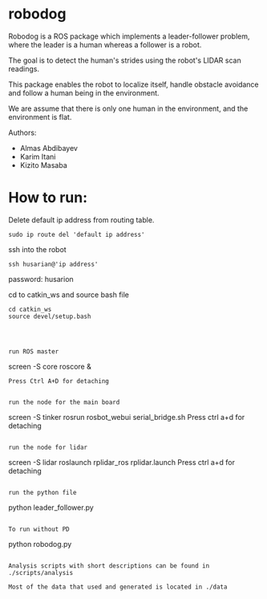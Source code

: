 # robodog

Robodog is a ROS package which implements a leader-follower problem, where the leader is a human whereas a follower is a robot.
 
The goal is to detect the human's strides using the robot's LIDAR scan readings.

This package enables the robot to localize itself, handle obstacle avoidance and follow a human being in the environment.

We are assume that there is only one human in the environment, and the environment is flat.

Authors:
- Almas Abdibayev
- Karim Itani
- Kizito Masaba

# How to run:


Delete default ip address from routing table.

```
sudo ip route del 'default ip address'
```


ssh into the robot
```
ssh husarian@'ip address'
```
password: husarion


cd to catkin_ws and source bash file
```
cd catkin_ws
source devel/setup.bash




run ROS master
```
screen -S core
roscore &

```
Press Ctrl A+D for detaching


run the node for the main board
```
screen -S tinker
rosrun rosbot_webui serial_bridge.sh
Press ctrl a+d for detaching
```

run the node for lidar
```
screen -S lidar
roslaunch rplidar_ros rplidar.launch
Press ctrl a+d for detaching
```

run the python file
```

python leader_follower.py
```

To run without PD
```
python robodog.py
```

Analysis scripts with short descriptions can be found in ./scripts/analysis

Most of the data that used and generated is located in ./data


